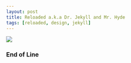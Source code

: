 ```yaml
--- 
layout: post
title: Reloaded a.k.a Dr. Jekyll and Mr. Hyde
tags: [reloaded, design, jekyll]
---
```


<a href="http://upload.wikimedia.org/wikipedia/commons/5/57/Dr_Jekyll_and_Mr_Hyde_poster.png" class="image">
<img src="{{ site.url }}/images/2010/06/poster_thumb.png"/>
</a>

### End of Line

